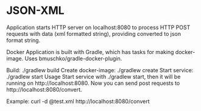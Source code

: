 # JSON-XML
Application starts HTTP server on localhost:8080 to process HTTP POST requests with data (xml formatted string), providing converted to json format string.

Docker
Application is built with Gradle, which has tasks for making docker-image. Uses bmuschko/gradle-docker-plugin.

Build: ./gradlew build
Create docker-image: ./gradlew create
Start service: ./gradlew start
Usage
Start service with ./gradlew start, then it will be running on http://localhost:8080. Now you can send post requests to http://localhost:8080/convert.

Example: curl -d @test.xml http://localhost:8080/convert
